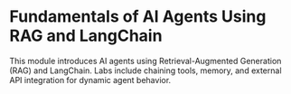 # Fundamentals of AI Agents Using RAG and LangChain

This module introduces AI agents using Retrieval-Augmented Generation (RAG) and LangChain. Labs include chaining tools, memory, and external API integration for dynamic agent behavior.
